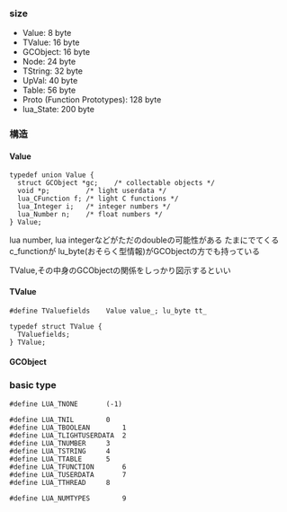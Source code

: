 ### size
- Value: 8 byte
- TValue: 16 byte
- GCObject: 16 byte
- Node: 24 byte
- TString: 32 byte
- UpVal: 40 byte
- Table: 56 byte
- Proto (Function Prototypes): 128 byte
- lua_State: 200 byte

### 構造
#### Value
```
typedef union Value {
  struct GCObject *gc;    /* collectable objects */
  void *p;         /* light userdata */
  lua_CFunction f; /* light C functions */
  lua_Integer i;   /* integer numbers */
  lua_Number n;    /* float numbers */
} Value;

```

lua number, lua integerなどがただのdoubleの可能性がある
たまにでてくるc_functionが
lu_byte(おそらく型情報)がGCObjectの方でも持っている

TValue,その中身のGCObjectの関係をしっかり図示するといい

#### TValue
```
#define TValuefields	Value value_; lu_byte tt_

typedef struct TValue {
  TValuefields;
} TValue;
```

#### GCObject


### basic type
```
#define LUA_TNONE		(-1)

#define LUA_TNIL		0
#define LUA_TBOOLEAN		1
#define LUA_TLIGHTUSERDATA	2
#define LUA_TNUMBER		3
#define LUA_TSTRING		4
#define LUA_TTABLE		5
#define LUA_TFUNCTION		6
#define LUA_TUSERDATA		7
#define LUA_TTHREAD		8

#define LUA_NUMTYPES		9
```
